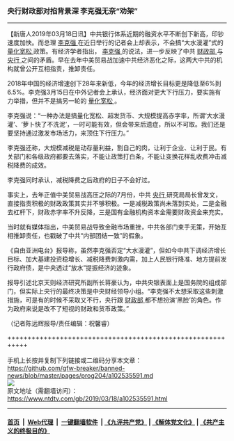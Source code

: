 ### 央行财政部对掐背景深 李克强无奈“劝架”
------------------------

<div class="post_content" itemprop="articleBody">
 <p>
  【新唐人2019年03月18日讯】中共银行体系近期的融资水平不断创下新高，印钞速度加快。而总理
  <a href="https://www.ntdtv.com/gb/李克强.htm">
   李克强
  </a>
  在近日举行的记者会上却表示，不会搞“大水漫灌”式的
  <a href="https://www.ntdtv.com/gb/量化宽松.htm">
   量化宽松
  </a>
  政策。有经济学者指出，
  <a href="https://www.ntdtv.com/gb/李克强.htm">
   李克强
  </a>
  的说法，进一步反映了中共
  <a href="https://www.ntdtv.com/gb/财政部.htm">
   财政部
  </a>
  与
  <a href="https://www.ntdtv.com/gb/央行.htm">
   央行
  </a>
  之间的矛盾。早在去年中美贸易战加速中共经济恶化之际，这两大中共的机构就曾公开互相指责，推卸责任。
 </p>
 <p>
  2018年中国的经济增速创下28年来新低，今年的经济增长目标更是降低至6%到6.5%。李克强3月15日在中外记者会上承认，经济面对更大下行压力，要实施有力举措，但并不是搞另一轮的
  <a href="https://www.ntdtv.com/gb/量化宽松.htm">
   量化宽松
  </a>
  。
 </p>
 <p>
  李克强说：“一种办法是搞量化宽松、超发货币、大规模提高赤字率，所谓‘大水漫灌’、‘萝卜快了不洗泥’，一时可能有效，但会带来后遗症，所以不可取。我们还是要坚持通过激发市场活力，来顶住下行压力。”
 </p>
 <p>
  李克强还称，大规模减税是动存量利益，割自己的肉，让利于企业、让利于民。有关部门和各级政府都要去落实，不能让政策打白条，不能让变换花样乱收费冲击减税降费的成效。
 </p>
 <p>
  李克强同时承认，减税降费之后政府的日子不会好过。
 </p>
 <p>
  事实上，去年正值中美贸易战高压之际的7月份，中共
  <a href="https://www.ntdtv.com/gb/央行.htm">
   央行
  </a>
  研究局局长曾发文，直接指责积极的财政政策其实并不够积极。一是减税政策尚未落到实处，二是金融去杠杆下，财政赤字率不升反降，三是国有金融机构资本金需要财政资金来充实。
 </p>
 <p>
  当时就有媒体指出，中美贸易战导致金融市场重挫，中共各部门束手无策，开始互相推卸责任，也戳破了中共“内部团结一致”的假象。
 </p>
 <p>
  《自由亚洲电台》报导称，虽然李克强否定“大水漫灌”，但如今中共下调经济增长目标、加大基建投资稳增长、减税降费刺激内需，加上人民银行降准、地方提前发行政府债，是中央透过“放水”提振经济的迹象。
 </p>
 <p>
  报导引述北京天则经济研究所副所长蒋豪认为，中共央银表面上是国务院的组成部门，但实际上央行的最终决策是中央财经领导小组。“李克强不太想采取这些刺激措施，可是有的时候不采取又不行，央行跟
  <a href="https://www.ntdtv.com/gb/财政部.htm">
   财政部
  </a>
  都不想扮演‘黑脸’的角色。作为政府来说是改不了短视的财政和货币政策。”
 </p>
 <p>
  （记者陈远辉报导/责任编辑：祝馨睿）
 </p>
 <p>
 </p>
 <div class="single_ad">
 </div>
</div>

+++++++++++++++++++++++++++++++++++++++++++++++++++++++++++<br/><br/>
手机上长按并复制下列链接或二维码分享本文章：<br/>
https://github.com/gfw-breaker/banned-news/blob/master/pages/prog204/a102535591.md <br/>
<a href='https://github.com/gfw-breaker/banned-news/blob/master/pages/prog204/a102535591.md'><img src='https://github.com/gfw-breaker/banned-news/blob/master/pages/prog204/a102535591.md.png'/></a> <br/>
原文地址（需翻墙访问）：https://www.ntdtv.com/gb/2019/03/18/a102535591.html


------------------------
#### [首页](https://github.com/gfw-breaker/banned-news/blob/master/README.md) &nbsp;|&nbsp; [Web代理](https://github.com/labour-camp/helloworld) &nbsp;|&nbsp; [一键翻墙软件](https://github.com/gfw-breaker/nogfw/blob/master/README.md) &nbsp;| [《九评共产党》](https://github.com/gfw-breaker/9ping.md/blob/master/README.md#九评之一评共产党是什么) | [《解体党文化》](https://github.com/gfw-breaker/jtdwh.md/blob/master/README.md) | [《共产主义的终极目的》](https://github.com/gfw-breaker/gczydzjmd.md/blob/master/README.md)


